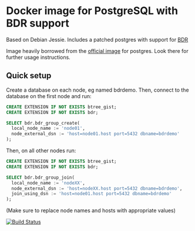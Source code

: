 # Docker image for PostgreSQL with BDR support

Based on Debian Jessie. Includes a patched postgres with support for [BDR](http://bdr-project.org/)

Image heavily borrowed from the [official image](https://github.com/docker-library/postgres) for postgres.
Look there for further usage instructions.

## Quick setup

Create a database on each node, eg named bdrdemo. Then, connect to the
database on the first node and run:

```SQL
CREATE EXTENSION IF NOT EXISTS btree_gist;
CREATE EXTENSION IF NOT EXISTS bdr;

SELECT bdr.bdr_group_create(
  local_node_name := 'node01',
  node_external_dsn := 'host=node01.host port=5432 dbname=bdrdemo'
);
```

Then, on all other nodes run:

```SQL
CREATE EXTENSION IF NOT EXISTS btree_gist;
CREATE EXTENSION IF NOT EXISTS bdr;

SELECT bdr.bdr_group_join(
  local_node_name := 'nodeXX',
  node_external_dsn := 'host=nodeXX.host port=5432 dbname=bdrdemo',
  join_using_dsn := 'host=node01.host port=5432 dbname=bdrdemo'
);
```

(Make sure to replace node names and hosts with appropriate values)

[![Build Status](https://travis-ci.org/jgiannuzzi/docker-postgres-bdr.svg?branch=master)](https://travis-ci.org/jgiannuzzi/docker-postgres-bdr)

